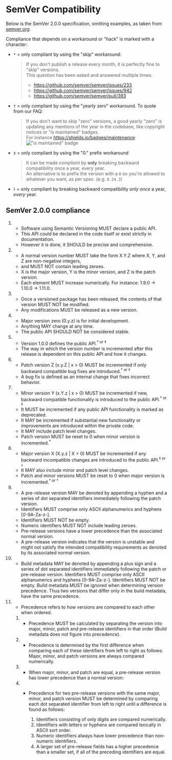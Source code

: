 # SemVer Compatibility

Below is the SemVer 2.0.0 specification, omitting examples, as taken from [semver.org](https://semver.org/).

Compliance that depends on a workaround or "hack" is marked with a character:

- `*` = only compliant by using the "skip" workaround:
  > If you don't publish a release every month, it is perfectly fine to "skip" versions.<br>
  > This question has been asked and answered multiple times:
  > - https://github.com/semver/semver/issues/233
  > - https://github.com/semver/semver/issues/942
  > - https://github.com/semver/semver/pull/393
- `†` = only compliant by using the "yearly zero" workaround.
  To quote from our FAQ: 
  > If you don't want to skip "zero" versions, a good yearly "zero" is updating any mentions of the year in the codebase, like copyright notices or "is maintained" badges.<br>
  > For instance https://shields.io/badges/maintenance: !["is maintained" badge](https://img.shields.io/maintenance/yes/2025)
- `‡` = only compliant by using the "0." prefix workaround
  > It can be made _compliant_ by **only** breaking backward compatibility once a year, every year.<br>
  > An alternative is to prefix the version with a `0` so you're allowed to whatever you want, as per spec. (e.g. `0.24.3`)

- `⸸` = only compliant by breaking backward compatibility _only once_ a year, _every_ year.

## SemVer 2.0.0 compliance

1. - Software using Semantic Versioning MUST declare a public API.
   - This API could be declared in the code itself or exist strictly in documentation.
   - However it is done, it SHOULD be precise and comprehensive.
2. - A normal version number MUST take the form X.Y.Z where X, Y, and Z are non-negative integers,
   - and MUST NOT contain leading zeroes.
   - X is the major version, Y is the minor version, and Z is the patch version.
   - Each element MUST increase numerically. For instance: 1.9.0 -> 1.10.0 -> 1.11.0.
3. - Once a versioned package has been released, the contents of that version MUST NOT be modified.
   - Any modifications MUST be released as a new version.
4. - Major version zero (0.y.z) is for initial development.
   - Anything MAY change at any time.
   - The public API SHOULD NOT be considered stable.
5. - Version 1.0.0 defines the public API.<sup>* or ‡</sup>
   - The way in which the version number is incremented after this release is dependent on this public API and how it changes.
6. - Patch version Z (x.y.Z \| x > 0) MUST be incremented if only backward compatible bug fixes are introduced.<sup>* or ‡</sup>
   - A bug fix is defined as an internal change that fixes incorrect behavior.
7. - Minor version Y (x.Y.z \| x > 0) MUST be incremented if new, backward compatible functionality is introduced to the public API.<sup>* or ‡</sup>
   - It MUST be incremented if any public API functionality is marked as deprecated.
   - It MAY be incremented if substantial new functionality or improvements are introduced within the private code.
   - It MAY include patch level changes.
   - Patch version MUST be reset to 0 when minor version is incremented.<sup>*</sup>
8. - Major version X (X.y.z \| X > 0) MUST be incremented if any backward incompatible changes are introduced to the public API.<sup>‡ or ⸸</sup>
   - It MAY also include minor and patch level changes.
   - Patch and minor versions MUST be reset to 0 when major version is incremented.<sup>* or †</sup>
9. - A pre-release version MAY be denoted by appending a hyphen and a series of dot separated identifiers immediately following the patch version.
   - Identifiers MUST comprise only ASCII alphanumerics and hyphens [0-9A-Za-z-].
   - Identifiers MUST NOT be empty.
   - Numeric identifiers MUST NOT include leading zeroes.
   - Pre-release versions have a lower precedence than the associated normal version.
   - A pre-release version indicates that the version is unstable and might not satisfy the intended compatibility requirements as denoted by its associated normal version.
10. - Build metadata MAY be denoted by appending a plus sign and a series of dot separated identifiers immediately following the patch or pre-release version. Identifiers MUST comprise only ASCII alphanumerics and hyphens [0-9A-Za-z-]. Identifiers MUST NOT be empty. Build metadata MUST be ignored when determining version precedence. Thus two versions that differ only in the build metadata, have the same precedence.
11. - Precedence refers to how versions are compared to each other when ordered.
    1. - Precedence MUST be calculated by separating the version into major, minor, patch and pre-release identifiers in that order (Build metadata does not figure into precedence).
    2. - Precedence is determined by the first difference when comparing each of these identifiers from left to right as follows: Major, minor, and patch versions are always compared numerically.
    3. - When major, minor, and patch are equal, a pre-release version has lower precedence than a normal version:
    4. - Precedence for two pre-release versions with the same major, minor, and patch version MUST be determined by comparing each dot separated identifier from left to right until a difference is found as follows:

         1. Identifiers consisting of only digits are compared numerically.
         2. Identifiers with letters or hyphens are compared lexically in ASCII sort order.
         3. Numeric identifiers always have lower precedence than non-numeric identifiers.
         4. A larger set of pre-release fields has a higher precedence than a smaller set, if all of the preceding identifiers are equal.

